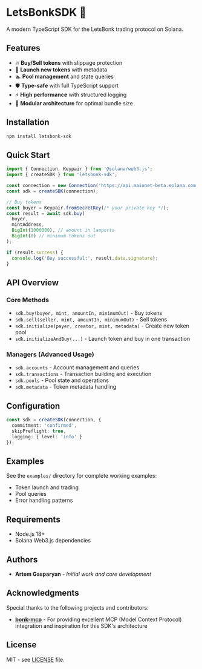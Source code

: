 # LetsBonkSDK 🚀

A modern TypeScript SDK for the LetsBonk trading protocol on Solana.

## Features

- 🔥 **Buy/Sell tokens** with slippage protection
- 🚀 **Launch new tokens** with metadata
- 🏊 **Pool management** and state queries
- 🛡️ **Type-safe** with full TypeScript support
- ⚡ **High performance** with structured logging
- 🔧 **Modular architecture** for optimal bundle size

## Installation

```bash
npm install letsbonk-sdk
```

## Quick Start

```typescript
import { Connection, Keypair } from '@solana/web3.js';
import { createSDK } from 'letsbonk-sdk';

const connection = new Connection('https://api.mainnet-beta.solana.com');
const sdk = createSDK(connection);

// Buy tokens
const buyer = Keypair.fromSecretKey(/* your private key */);
const result = await sdk.buy(
  buyer,
  mintAddress,
  BigInt(1000000), // amount in lamports
  BigInt(0) // minimum tokens out
);

if (result.success) {
  console.log('Buy successful:', result.data.signature);
}
```

## API Overview

### Core Methods

- `sdk.buy(buyer, mint, amountIn, minimumOut)` - Buy tokens
- `sdk.sell(seller, mint, amountIn, minimumOut)` - Sell tokens  
- `sdk.initialize(payer, creator, mint, metadata)` - Create new token pool
- `sdk.initializeAndBuy(...)` - Launch token and buy in one transaction

### Managers (Advanced Usage)

- `sdk.accounts` - Account management and queries
- `sdk.transactions` - Transaction building and execution
- `sdk.pools` - Pool state and operations
- `sdk.metadata` - Token metadata handling

## Configuration

```typescript
const sdk = createSDK(connection, {
  commitment: 'confirmed',
  skipPreflight: true,
  logging: { level: 'info' }
});
```

## Examples

See the `examples/` directory for complete working examples:
- Token launch and trading
- Pool queries
- Error handling patterns

## Requirements

- Node.js 18+
- Solana Web3.js dependencies

## Authors

- **Artem Gasparyan** - *Initial work and core development*

## Acknowledgments

Special thanks to the following projects and contributors:

- **[bonk-mcp](https://github.com/letsbonk-ai/bonk-mcp/)** - For providing excellent MCP (Model Context Protocol) integration and inspiration for this SDK's architecture

## License

MIT - see [LICENSE](./LICENSE) file.
